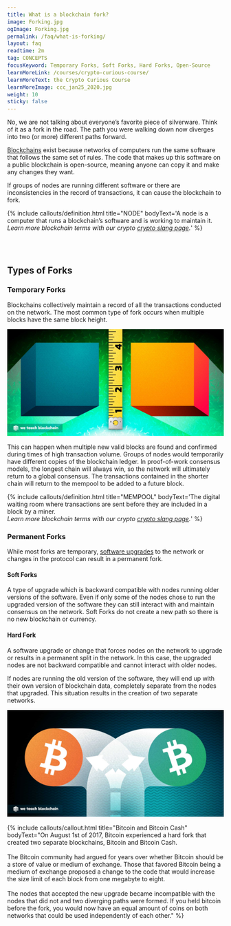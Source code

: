 ```yaml
---
title: What is a blockchain fork?
image: Forking.jpg
ogImage: Forking.jpg
permalink: /faq/what-is-forking/
layout: faq
readtime: 2m
tag: CONCEPTS
focusKeyword: Temporary Forks, Soft Forks, Hard Forks, Open-Source
learnMoreLink: /courses/crypto-curious-course/
learnMoreText: the Crypto Curious Course
learnMoreImage: ccc_jan25_2020.jpg
weight: 10
sticky: false
---
```

<p>No, we are not talking about everyone’s favorite piece of silverware. Think of it as a fork in the road. The path you were walking down now diverges into two (or more) different paths forward.</p>

<p><a href="/faq/what-is-blockchain/" target="_blank">Blockchains</a> exist because networks of computers run the same software that follows the same set of rules. The code that makes up this software on a public blockchain is open-source, meaning anyone can copy it and make any changes they want.</p>

<p>If groups of nodes are running different software or there are inconsistencies in the record of transactions, it can cause the blockchain to fork.</p>

{% include callouts/definition.html
	title="NODE"
	bodyText='A node is a computer that runs a blockchain’s software and is working to maintain it. <br>
	<em>Learn more blockchain terms with our crypto <a href="/posts/12/07/crypto-lingo-you-need-to-know" target="_blank">crypto slang page</a>.</em>'
%}

<br>
<br>
<h2>Types of Forks</h2>
<h3>Temporary Forks</h3>
<p>Blockchains collectively maintain a record of all the transactions conducted on the network. The most common type of fork occurs when multiple blocks have the same block height.</p>
<img src="/assets/img/Forks2_BlockHeight.jpg" alt="Illustration representing two blocks at the same height on the blockchain" title="Block Height">
<p>This can happen when multiple new valid blocks are found and confirmed during times of high transaction volume. Groups of nodes would temporarily have different copies of the blockchain ledger. In proof-of-work consensus models, the longest chain will always win, so the network will ultimately return to a global consensus. The transactions contained in the shorter chain will return to the mempool to be added to a future block.</p>

{% include callouts/definition.html
	title="MEMPOOL"
	bodyText='The digital waiting room where transactions are sent before they are included in a block by a miner. <br>
	<em>Learn more blockchain terms with our crypto <a href="/posts/12/07/crypto-lingo-you-need-to-know" target="_blank">crypto slang page</a>.</em>'
%}

<h3>Permanent Forks</h3>
<p>While most forks are temporary, <a href="/faq/what-is-bitcoin-improvement-proposal/" target="_blank">software upgrades</a> to the network or changes in the protocol can result in a permanent fork.</p>

<h4>Soft Forks</h4>
<p>A type of upgrade which is backward compatible with nodes running older versions of the software. Even if only some of the nodes chose to run the upgraded version of the software they can still interact with and maintain consensus on the network. Soft Forks do not create a new path so there is no new blockchain or currency.</p>

<h4>Hard Fork</h4>
<p>A software upgrade or change that forces nodes on the network to upgrade or results in a permanent split in the network. In this case, the upgraded nodes are not backward compatible and cannot interact with older nodes.</p>

<p>If nodes are running the old version of the software, they will end up with their own version of blockchain data, completely separate from the nodes that upgraded. This situation results in the creation of two separate networks.</p>

<img src="/assets/img/Forks2_BCfork2.jpg" alt="Illustration representing the Bitcoin and Bitcoin Cash hard fork" title="Bitcoin Cash hard fork">

{% include callouts/callout.html
   title="Bitcoin and Bitcoin Cash"
	bodyText="On August 1st of 2017, Bitcoin experienced a hard fork that created two separate blockchains, Bitcoin and Bitcoin Cash.
	<br>
	<br>
	The Bitcoin community had argued for years over whether Bitcoin should be a store of value or medium of exchange. Those that favored Bitcoin being a medium of exchange 	proposed a change to the code that would increase the size limit of each block from one megabyte to eight.
	<br>
	<br>
	The nodes that accepted the new upgrade became incompatible with the nodes that did not and two diverging paths were formed. If you held bitcoin before the fork, you 	would now have an equal amount of coins on both networks that could be used independently of each other."
%}
